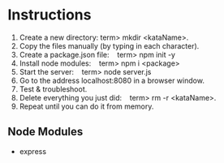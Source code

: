 # Instructions
1. Create a new directory: term> mkdir \<kataName\>. 
2. Copy the files manually (by typing in each character).
3. Create a package.json file: 
&nbsp;&nbsp; term> npm init -y
4. Install node modules: 
&nbsp;&nbsp; term> npm i \<package\> 
5. Start the server: 
&nbsp;&nbsp; term> node server.js
6. Go to the address localhost:8080 in a browser window. 
7. Test & troubleshoot.
8. Delete everything you just did: 
&nbsp;&nbsp; term> rm -r \<kataName\>.
9. Repeat until you can do it from memory.

## Node Modules  
- express
